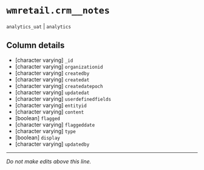 # `wmretail.crm__notes`
`analytics_uat` | `analytics`

## Column details
* [character varying] `_id`
* [character varying] `organizationid`
* [character varying] `createdby`
* [character varying] `createdat`
* [character varying] `createdatepoch`
* [character varying] `updatedat`
* [character varying] `userdefinedfields`
* [character varying] `entityid`
* [character varying] `content`
* [boolean]   `flagged`
* [character varying] `flaggeddate`
* [character varying] `type`
* [boolean]   `display`
* [character varying] `updatedby`

-------------------------------------------------------------------------------
*Do not make edits above this line.*
